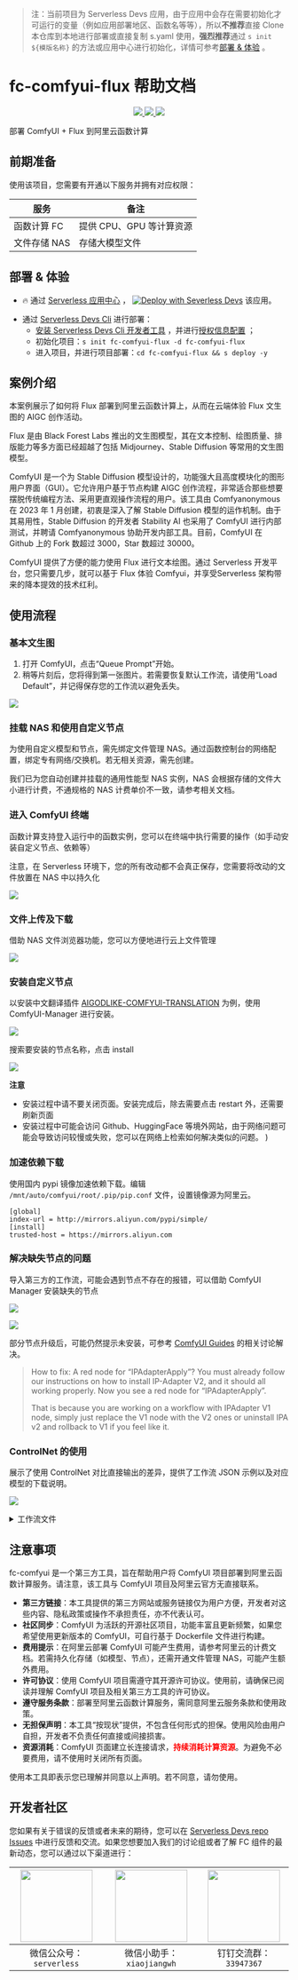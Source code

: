
> 注：当前项目为 Serverless Devs 应用，由于应用中会存在需要初始化才可运行的变量（例如应用部署地区、函数名等等），所以**不推荐**直接 Clone 本仓库到本地进行部署或直接复制 s.yaml 使用，**强烈推荐**通过 `s init ${模版名称}` 的方法或应用中心进行初始化，详情可参考[部署 & 体验](#部署--体验) 。

# fc-comfyui-flux 帮助文档
<p align="center" class="flex justify-center">
    <a href="https://www.serverless-devs.com" class="ml-1">
    <img src="http://editor.devsapp.cn/icon?package=fc-comfyui-flux&type=packageType">
  </a>
  <a href="http://www.devsapp.cn/details.html?name=fc-comfyui-flux" class="ml-1">
    <img src="http://editor.devsapp.cn/icon?package=fc-comfyui-flux&type=packageVersion">
  </a>
  <a href="http://www.devsapp.cn/details.html?name=fc-comfyui-flux" class="ml-1">
    <img src="http://editor.devsapp.cn/icon?package=fc-comfyui-flux&type=packageDownload">
  </a>
</p>

<description>

部署 ComfyUI + Flux 到阿里云函数计算

</description>

<codeUrl>



</codeUrl>
<preview>



</preview>


## 前期准备

使用该项目，您需要有开通以下服务并拥有对应权限：

<service>

| 服务 |  备注  |
| --- |  --- |
| 函数计算 FC |  提供 CPU、GPU 等计算资源 |
| 文件存储 NAS |  存储大模型文件 |

</service>

<remark>



</remark>

<disclaimers>



</disclaimers>

## 部署 & 体验

<appcenter>
   
- :fire: 通过 [Serverless 应用中心](https://fcnext.console.aliyun.com/applications/create?template=fc-comfyui-flux) ，
  [![Deploy with Severless Devs](https://img.alicdn.com/imgextra/i1/O1CN01w5RFbX1v45s8TIXPz_!!6000000006118-55-tps-95-28.svg)](https://fcnext.console.aliyun.com/applications/create?template=fc-comfyui-flux) 该应用。
   
</appcenter>
<deploy>
    
- 通过 [Serverless Devs Cli](https://www.serverless-devs.com/serverless-devs/install) 进行部署：
  - [安装 Serverless Devs Cli 开发者工具](https://www.serverless-devs.com/serverless-devs/install) ，并进行[授权信息配置](https://docs.serverless-devs.com/fc/config) ；
  - 初始化项目：`s init fc-comfyui-flux -d fc-comfyui-flux`
  - 进入项目，并进行项目部署：`cd fc-comfyui-flux && s deploy -y`
   
</deploy>

## 案例介绍

<appdetail id="flushContent">

本案例展示了如何将 Flux 部署到阿里云函数计算上，从而在云端体验 Flux 文生图的 AIGC 创作活动。

Flux 是由 Black Forest Labs 推出的文生图模型，其在文本控制、绘图质量、排版能力等多方面已经超越了包括 Midjourney、Stable Diffusion 等常用的文生图模型。

ComfyUI 是一个为 Stable Diffusion 模型设计的，功能强大且高度模块化的图形用户界面（GUI）。它允许用户基于节点构建 AIGC 创作流程，非常适合那些想要摆脱传统编程方法、采用更直观操作流程的用户。该工具由 Comfyanonymous 在 2023 年 1 月创建，初衷是深入了解 Stable Diffusion 模型的运作机制。由于其易用性，Stable Diffusion 的开发者 Stability AI 也采用了 ComfyUI 进行内部测试，并聘请 Comfyanonymous 协助开发内部工具。目前，ComfyUI 在 Github 上的 Fork 数超过 3000，Star 数超过 30000。

ComfyUI 提供了方便的能力使用 Flux 进行文本绘图。通过 Serverless 开发平台，您只需要几步，就可以基于 Flux 体验 Comfyui，并享受Serverless 架构带来的降本提效的技术红利。







</appdetail>

## 使用流程

<usedetail id="flushContent">

### 基本文生图

1. 打开 ComfyUI，点击“Queue Prompt”开始。
2. 稍等片刻后，您将得到第一张图片。若需要恢复默认工作流，请使用“Load Default”，并记得保存您的工作流以避免丢失。

![](https://img.alicdn.com/imgextra/i2/O1CN01nML52f1mIRwjP3sPy_!!6000000004931-0-tps-1226-889.jpg)

### 挂载 NAS 和使用自定义节点

为使用自定义模型和节点，需先绑定文件管理 NAS。通过函数控制台的网络配置，绑定专有网络/交换机。若无相关资源，需先创建。

我们已为您自动创建并挂载的通用性能型 NAS 实例，NAS 会根据存储的文件大小进行计费，不通规格的 NAS 计费单价不一致，请参考相关文档。


### 进入 ComfyUI 终端

函数计算支持登入运行中的函数实例，您可以在终端中执行需要的操作（如手动安装自定义节点、依赖等）

注意，在 Serverless 环境下，您的所有改动都不会真正保存，您需要将改动的文件放置在 NAS 中以持久化

![](https://img.alicdn.com/imgextra/i2/O1CN01p2zERS21sNFaFIFlK_!!6000000007040-0-tps-1522-846.jpg)


### 文件上传及下载

借助 NAS 文件浏览器功能，您可以方便地进行云上文件管理

![](https://img.alicdn.com/imgextra/i1/O1CN01qBoRgE1Us1czB7Doi_!!6000000002572-0-tps-1533-574.jpg)


### 安装自定义节点

以安装中文翻译插件 [AIGODLIKE-COMFYUI-TRANSLATION](https://github.com/AIGODLIKE/AIGODLIKE-COMFYUI-TRANSLATION) 为例，使用 ComfyUI-Manager 进行安装。

![](https://img.alicdn.com/imgextra/i1/O1CN01cpHWUJ1WQfCKAZoVB_!!6000000002783-0-tps-1339-893.jpg)

搜索要安装的节点名称，点击 install

![](https://img.alicdn.com/imgextra/i2/O1CN014lNLJe1lebUP6PYxn_!!6000000004844-0-tps-1368-270.jpg)

**注意**
- 安装过程中请不要关闭页面。安装完成后，除去需要点击 restart 外，还需要刷新页面
- 安装过程中可能会访问 Github、HuggingFace 等境外网站，由于网络问题可能会导致访问较慢或失败，您可以在网络上检索如何解决类似的问题。 )

### 加速依赖下载

使用国内 pypi 镜像加速依赖下载。编辑 `/mnt/auto/comfyui/root/.pip/pip.conf` 文件，设置镜像源为阿里云。

```
[global]
index-url = http://mirrors.aliyun.com/pypi/simple/
[install]
trusted-host = https://mirrors.aliyun.com
```

### 解决缺失节点的问题

导入第三方的工作流，可能会遇到节点不存在的报错，可以借助 ComfyUI Manager 安装缺失的节点

![](https://img.alicdn.com/imgextra/i4/O1CN015Ovmyr1VPSXWcUvit_!!6000000002645-0-tps-840-442.jpg)

![](https://img.alicdn.com/imgextra/i2/O1CN01aSPkBh22XatVsvQrX_!!6000000007130-0-tps-1363-886.jpg)


部分节点升级后，可能仍然提示未安装，可参考 [ComfyUI Guides](https://comfyui-guides.runcomfy.com/) 的相关讨论解决。

> How to fix: A red node for “IPAdapterApply”?
> You must already follow our instructions on how to install IP-Adapter V2, and it should all working properly. Now you see a red node for “IPAdapterApply”.
>
> That is because you are working on a workflow with IPAdapter V1 node, simply just replace the V1 node with the V2 ones or uninstall IPA v2 and rollback to V1 if you feel like it.


### ControlNet 的使用

展示了使用 ControlNet 对比直接输出的差异，提供了工作流 JSON 示例以及对应模型的下载说明。

![](https://img.alicdn.com/imgextra/i4/O1CN01R8bT461O1STVjkkfy_!!6000000001645-0-tps-2090-1062.jpg)

<details><summary>工作流文件</summary>

```json
{
  "last_node_id": 12,
  "last_link_id": 16,
  "nodes": [
    {
      "id": 11,
      "type": "FluxGuidance",
      "pos": [
        857,
        185
      ],
      "size": {
        "0": 317.4000244140625,
        "1": 58
      },
      "flags": {},
      "order": 5,
      "mode": 0,
      "inputs": [
        {
          "name": "conditioning",
          "type": "CONDITIONING",
          "link": 10,
          "label": "conditioning"
        }
      ],
      "outputs": [
        {
          "name": "CONDITIONING",
          "type": "CONDITIONING",
          "links": [
            11
          ],
          "shape": 3,
          "slot_index": 0,
          "label": "CONDITIONING"
        }
      ],
      "properties": {
        "Node name for S&R": "FluxGuidance"
      },
      "widgets_values": [
        3.5
      ]
    },
    {
      "id": 8,
      "type": "VAEDecode",
      "pos": [
        866,
        623
      ],
      "size": {
        "0": 210,
        "1": 46
      },
      "flags": {},
      "order": 7,
      "mode": 0,
      "inputs": [
        {
          "name": "samples",
          "type": "LATENT",
          "link": 7,
          "label": "Latent"
        },
        {
          "name": "vae",
          "type": "VAE",
          "link": 8,
          "label": "VAE"
        }
      ],
      "outputs": [
        {
          "name": "IMAGE",
          "type": "IMAGE",
          "links": [
            9
          ],
          "slot_index": 0,
          "label": "图像"
        }
      ],
      "properties": {
        "Node name for S&R": "VAEDecode"
      }
    },
    {
      "id": 9,
      "type": "SaveImage",
      "pos": [
        1220,
        187
      ],
      "size": {
        "0": 661.95703125,
        "1": 923.08984375
      },
      "flags": {},
      "order": 8,
      "mode": 0,
      "inputs": [
        {
          "name": "images",
          "type": "IMAGE",
          "link": 9,
          "label": "图像"
        }
      ],
      "properties": {
        "Node name for S&R": "SaveImage"
      },
      "widgets_values": [
        "ComfyUI"
      ]
    },
    {
      "id": 3,
      "type": "KSampler",
      "pos": [
        861,
        308
      ],
      "size": {
        "0": 315,
        "1": 262
      },
      "flags": {},
      "order": 6,
      "mode": 0,
      "inputs": [
        {
          "name": "model",
          "type": "MODEL",
          "link": 14,
          "label": "模型"
        },
        {
          "name": "positive",
          "type": "CONDITIONING",
          "link": 11,
          "label": "正面条件"
        },
        {
          "name": "negative",
          "type": "CONDITIONING",
          "link": 6,
          "label": "负面条件"
        },
        {
          "name": "latent_image",
          "type": "LATENT",
          "link": 2,
          "label": "Latent"
        }
      ],
      "outputs": [
        {
          "name": "LATENT",
          "type": "LATENT",
          "links": [
            7
          ],
          "slot_index": 0,
          "label": "Latent"
        }
      ],
      "properties": {
        "Node name for S&R": "KSampler"
      },
      "widgets_values": [
        453117095366540,
        "randomize",
        20,
        1,
        "euler",
        "normal",
        1
      ]
    },
    {
      "id": 7,
      "type": "CLIPTextEncode",
      "pos": [
        397,
        391
      ],
      "size": {
        "0": 425.27801513671875,
        "1": 180.6060791015625
      },
      "flags": {},
      "order": 4,
      "mode": 0,
      "inputs": [
        {
          "name": "clip",
          "type": "CLIP",
          "link": 16,
          "label": "CLIP"
        }
      ],
      "outputs": [
        {
          "name": "CONDITIONING",
          "type": "CONDITIONING",
          "links": [
            6
          ],
          "slot_index": 0,
          "label": "条件"
        }
      ],
      "properties": {
        "Node name for S&R": "CLIPTextEncode"
      },
      "widgets_values": [
        ""
      ]
    },
    {
      "id": 4,
      "type": "CheckpointLoaderSimple",
      "pos": [
        56,
        176
      ],
      "size": {
        "0": 315,
        "1": 98
      },
      "flags": {},
      "order": 0,
      "mode": 0,
      "outputs": [
        {
          "name": "MODEL",
          "type": "MODEL",
          "links": [
            13
          ],
          "slot_index": 0,
          "label": "模型"
        },
        {
          "name": "CLIP",
          "type": "CLIP",
          "links": [
            12
          ],
          "slot_index": 1,
          "label": "CLIP"
        },
        {
          "name": "VAE",
          "type": "VAE",
          "links": [
            8
          ],
          "slot_index": 2,
          "label": "VAE"
        }
      ],
      "properties": {
        "Node name for S&R": "CheckpointLoaderSimple"
      },
      "widgets_values": [
        "flux1-dev-fp8.safetensors"
      ]
    },
    {
      "id": 5,
      "type": "EmptyLatentImage",
      "pos": [
        403,
        622
      ],
      "size": {
        "0": 315,
        "1": 106
      },
      "flags": {},
      "order": 1,
      "mode": 0,
      "outputs": [
        {
          "name": "LATENT",
          "type": "LATENT",
          "links": [
            2
          ],
          "slot_index": 0,
          "label": "Latent"
        }
      ],
      "properties": {
        "Node name for S&R": "EmptyLatentImage"
      },
      "widgets_values": [
        768,
        1024,
        1
      ]
    },
    {
      "id": 12,
      "type": "LoraLoader",
      "pos": [
        420,
        -50
      ],
      "size": {
        "0": 315,
        "1": 126
      },
      "flags": {},
      "order": 2,
      "mode": 0,
      "inputs": [
        {
          "name": "model",
          "type": "MODEL",
          "link": 13,
          "label": "模型"
        },
        {
          "name": "clip",
          "type": "CLIP",
          "link": 12,
          "label": "CLIP",
          "slot_index": 1
        }
      ],
      "outputs": [
        {
          "name": "MODEL",
          "type": "MODEL",
          "links": [
            14
          ],
          "shape": 3,
          "tooltip": "The modified diffusion model.",
          "label": "模型",
          "slot_index": 0
        },
        {
          "name": "CLIP",
          "type": "CLIP",
          "links": [
            15,
            16
          ],
          "shape": 3,
          "tooltip": "The modified CLIP model.",
          "label": "CLIP",
          "slot_index": 1
        }
      ],
      "properties": {
        "Node name for S&R": "LoraLoader"
      },
      "widgets_values": [
        "flux-lora-000003.safetensors",
        3,
        1
      ]
    },
    {
      "id": 6,
      "type": "CLIPTextEncode",
      "pos": [
        402,
        175
      ],
      "size": {
        "0": 422.84503173828125,
        "1": 164.31304931640625
      },
      "flags": {},
      "order": 3,
      "mode": 0,
      "inputs": [
        {
          "name": "clip",
          "type": "CLIP",
          "link": 15,
          "label": "CLIP"
        }
      ],
      "outputs": [
        {
          "name": "CONDITIONING",
          "type": "CONDITIONING",
          "links": [
            10
          ],
          "slot_index": 0,
          "label": "条件"
        }
      ],
      "properties": {
        "Node name for S&R": "CLIPTextEncode"
      },
      "widgets_values": [
        "wukong, monkey king, monkey face, gray hair，play computer"
      ]
    }
  ],
  "links": [
    [
      2,
      5,
      0,
      3,
      3,
      "LATENT"
    ],
    [
      6,
      7,
      0,
      3,
      2,
      "CONDITIONING"
    ],
    [
      7,
      3,
      0,
      8,
      0,
      "LATENT"
    ],
    [
      8,
      4,
      2,
      8,
      1,
      "VAE"
    ],
    [
      9,
      8,
      0,
      9,
      0,
      "IMAGE"
    ],
    [
      10,
      6,
      0,
      11,
      0,
      "CONDITIONING"
    ],
    [
      11,
      11,
      0,
      3,
      1,
      "CONDITIONING"
    ],
    [
      12,
      4,
      1,
      12,
      1,
      "CLIP"
    ],
    [
      13,
      4,
      0,
      12,
      0,
      "MODEL"
    ],
    [
      14,
      12,
      0,
      3,
      0,
      "MODEL"
    ],
    [
      15,
      12,
      1,
      6,
      0,
      "CLIP"
    ],
    [
      16,
      12,
      1,
      7,
      0,
      "CLIP"
    ]
  ],
  "groups": [],
  "config": {},
  "extra": {
    "ds": {
      "scale": 1.2100000000000002,
      "offset": [
        -36.69525444125759,
        72.04083143388111
      ]
    }
  },
  "version": 0.4
}
```

</details>

</usedetail>

## 注意事项

<matters id="flushContent">

fc-comfyui 是一个第三方工具，旨在帮助用户将 ComfyUI 项目部署到阿里云函数计算服务。请注意，该工具与 ComfyUI 项目及阿里云官方无直接联系。

- **第三方链接**：本工具提供的第三方网站或服务链接仅为用户方便，开发者对这些内容、隐私政策或操作不承担责任，亦不代表认可。
- **社区同步**：ComfyUI 为活跃的开源社区项目，功能丰富且更新频繁，如果您希望使用更新版本的 ComfyUI，可自行基于 Dockerfile 文件进行构建。
- **费用提示**：在阿里云部署 ComfyUI 可能产生费用，请参考阿里云的计费文档。若需持久化存储（如模型、节点），还需开通文件管理 NAS，可能产生额外费用。
- **许可协议**：使用 ComfyUI 项目需遵守其开源许可协议。使用前，请确保已阅读并理解 ComfyUI 项目及相关第三方工具的许可协议。
- **遵守服务条款**：部署至阿里云函数计算服务，需同意阿里云服务条款和使用政策。
- **无担保声明**：本工具“按现状”提供，不包含任何形式的担保。使用风险由用户自担，开发者不负责任何直接或间接损害。
- **资源消耗**：ComfyUI 页面建立长连接请求，<span style="color:red">**持续消耗计算资源**</span>。为避免不必要费用，请不使用时关闭所有页面。

使用本工具即表示您已理解并同意以上声明。若不同意，请勿使用。

</matters>


<devgroup>


## 开发者社区

您如果有关于错误的反馈或者未来的期待，您可以在 [Serverless Devs repo Issues](https://github.com/serverless-devs/serverless-devs/issues) 中进行反馈和交流。如果您想要加入我们的讨论组或者了解 FC 组件的最新动态，您可以通过以下渠道进行：

<p align="center">  

| <img src="https://serverless-article-picture.oss-cn-hangzhou.aliyuncs.com/1635407298906_20211028074819117230.png" width="130px" > | <img src="https://serverless-article-picture.oss-cn-hangzhou.aliyuncs.com/1635407044136_20211028074404326599.png" width="130px" > | <img src="https://serverless-article-picture.oss-cn-hangzhou.aliyuncs.com/1635407252200_20211028074732517533.png" width="130px" > |
| --------------------------------------------------------------------------------------------------------------------------------- | --------------------------------------------------------------------------------------------------------------------------------- | --------------------------------------------------------------------------------------------------------------------------------- |
| <center>微信公众号：`serverless`</center>                                                                                         | <center>微信小助手：`xiaojiangwh`</center>                                                                                        | <center>钉钉交流群：`33947367`</center>                                                                                           |
</p>
</devgroup>
